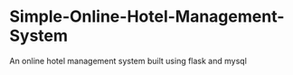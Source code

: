 # Simple-Online-Hotel-Management-System
An online hotel management system built using flask and mysql
